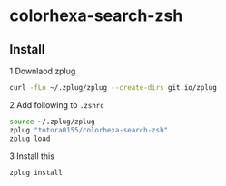 # colorhexa-search-zsh

## Install

1 Downlaod zplug

```bash
curl -fLo ~/.zplug/zplug --create-dirs git.io/zplug
```

2 Add following to `.zshrc`

```bash
source ~/.zplug/zplug
zplug "totora0155/colorhexa-search-zsh"
zplug load
```

3 Install this

```bash
zplug install
```
